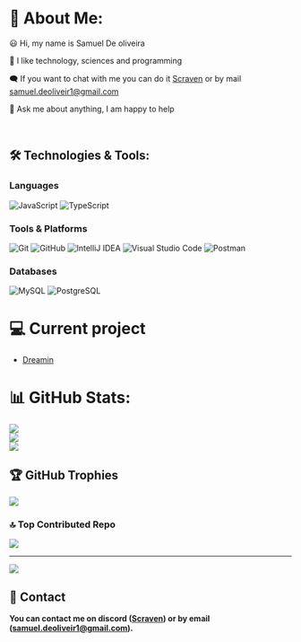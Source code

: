 # 💫 About Me:

😃 Hi, my name is Samuel De oliveira 

👀 I like technology, sciences and programming 

🗨️ If you want to chat with me you can do it [Scraven](https://discord.com/users/384015647585075210) or by mail [samuel.deoliveir1@gmail.com](mailto:samuel.deoliveir1@gmail.com) 

🎈 Ask me about anything, I am happy to help

<br/>

## 🛠️ Technologies & Tools:
### Languages
![JavaScript](https://img.shields.io/badge/JavaScript-F7DF1E.svg?style=for-the-badge&logo=JavaScript&logoColor=black) ![TypeScript](https://img.shields.io/badge/TypeScript-007ACC.svg?style=for-the-badge&logo=TypeScript&logoColor=white)

### Tools & Platforms
![Git](https://img.shields.io/badge/Git-F05032.svg?style=for-the-badge&logo=Git&logoColor=white) ![GitHub](https://img.shields.io/badge/GitHub-181717.svg?style=for-the-badge&logo=GitHub&logoColor=white) ![IntelliJ IDEA](https://img.shields.io/badge/IntelliJ%20IDEA-000000.svg?style=for-the-badge&logo=IntelliJ-IDEA&logoColor=white) ![Visual Studio Code](https://img.shields.io/badge/Visual%20Studio%20Code-007ACC.svg?style=for-the-badge&logo=Visual-Studio-Code&logoColor=white) ![Postman](https://img.shields.io/badge/Postman-FF6C37.svg?style=for-the-badge&logo=Postman&logoColor=white)

### Databases
![MySQL](https://img.shields.io/badge/MySQL-4479A1.svg?style=for-the-badge&logo=MySQL&logoColor=white) ![PostgreSQL](https://img.shields.io/badge/PostgreSQL-336791.svg?style=for-the-badge&logo=PostgreSQL&logoColor=white)

# 💻 Current project

- [Dreamin](https://github.com/Spik-Loomi)

# 📊 GitHub Stats:
![](https://github-readme-stats.vercel.app/api?username=Samuel-deoliveira&theme=tokyonight&hide_border=true&include_all_commits=true&count_private=true)<br/>
![](https://github-readme-streak-stats.herokuapp.com/?user=Samuel-deoliveira&theme=tokyonight&hide_border=true)<br/>
![](https://github-readme-stats.vercel.app/api/top-langs/?username=Samuel-deoliveira&theme=tokyonight&hide_border=true&include_all_commits=true&count_private=true&layout=compact)

## 🏆 GitHub Trophies
![](https://github-profile-trophy.vercel.app/?username=Samuel-deoliveira&theme=onestar&no-frame=true&no-bg=false&margin-w=4)

### 🔝 Top Contributed Repo
![](https://github-contributor-stats.vercel.app/api?username=Samuel-deoliveira&limit=5&theme=tokyonight&combine_all_yearly_contributions=true)

---
[![](https://visitcount.itsvg.in/api?id=Samuel-deoliveira&icon=7&color=8)](https://visitcount.itsvg.in)

## 🔗 Contact

**You can contact me on discord ([Scraven](https://discord.com/users/384015647585075210)) or by email ([samuel.deoliveir1@gmail.com](mailto:samuel.deoliveir1@gmail.com)).**

